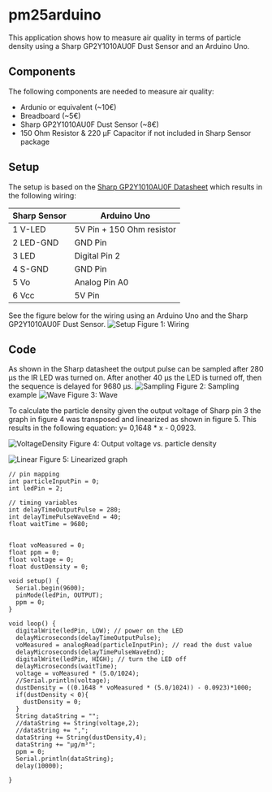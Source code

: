 # pm25arduino
This application shows how to measure air quality in terms of particle density using a Sharp GP2Y1010AU0F Dust Sensor and an Arduino Uno.

## Components
The following components are needed to measure air quality:
* Ardunio or equivalent (~10€)
* Breadboard (~5€)
* Sharp GP2Y1010AU0F Dust Sensor (~8€)
* 150 Ohm Resistor & 220 µF Capacitor if not included in Sharp Sensor package

## Setup
The setup is based on the [Sharp GP2Y1010AU0F Datasheet](http://www.sharp-world.com/products/device/lineup/data/pdf/datasheet/gp2y1010au_appl_e.pdf) which results in the following wiring:

| Sharp Sensor  | Arduino Uno |
| ------------- | ------------- |
| 1 V-LED  | 5V Pin + 150 Ohm resistor  |
| 2 LED-GND | GND Pin  |
| 3 LED | Digital Pin 2  |
| 4 S-GND | GND Pin  |
| 5 Vo | Analog Pin A0  |
| 6 Vcc | 5V Pin  |

See the figure below for the wiring using an Arduino Uno and the Sharp GP2Y1010AU0F Dust Sensor.
![Setup](https://drive.google.com/open?id=0BzlX-a_DzYB2c05weWRRYXhSUG8)
Figure 1: Wiring


## Code

As shown in the Sharp datasheet the output pulse can be sampled after 280 µs the IR LED was turned on. After another 40 µs the LED is turned off, then the sequence is delayed for 9680 µs.
![Sampling](https://drive.google.com/open?id=0BzlX-a_DzYB2RFhzRWxTbDRYNWs)
Figure 2: Sampling example
![Wave](https://drive.google.com/open?id=0BzlX-a_DzYB2RGpKVExKVXNhZW8)
Figure 3: Wave

To calculate the particle density given the output voltage of Sharp pin 3 the graph in figure 4 was transposed and linearized as shown in figure 5.
This results in the following equation: y= 0,1648 * x - 0,0923.

![VoltageDensity](https://drive.google.com/uc?export=download&id=0BzlX-a_DzYB2U2xmTnBEeGNib28)
Figure 4: Output voltage vs. particle density

![Linear](https://drive.google.com/open?id=0BzlX-a_DzYB2NVJ2ZEJFQkM2Rkk)
Figure 5: Linearized graph

```
// pin mapping
int particleInputPin = 0;
int ledPin = 2;

// timing variables
int delayTimeOutputPulse = 280;
int delayTimePulseWaveEnd = 40;
float waitTime = 9680;


float voMeasured = 0;
float ppm = 0;
float voltage = 0;
float dustDensity = 0;

void setup() {
  Serial.begin(9600);
  pinMode(ledPin, OUTPUT);
  ppm = 0;
}

void loop() {
  digitalWrite(ledPin, LOW); // power on the LED
  delayMicroseconds(delayTimeOutputPulse);
  voMeasured = analogRead(particleInputPin); // read the dust value
  delayMicroseconds(delayTimePulseWaveEnd);
  digitalWrite(ledPin, HIGH); // turn the LED off
  delayMicroseconds(waitTime);
  voltage = voMeasured * (5.0/1024);
  //Serial.println(voltage);
  dustDensity = ((0.1648 * voMeasured * (5.0/1024)) - 0.0923)*1000;
  if(dustDensity < 0){
    dustDensity = 0;
  }
  String dataString = "";
  //dataString += String(voltage,2);
  //dataString += ",";
  dataString += String(dustDensity,4);
  dataString += "µg/m³";
  ppm = 0;
  Serial.println(dataString);
  delay(10000);
  
}
```
